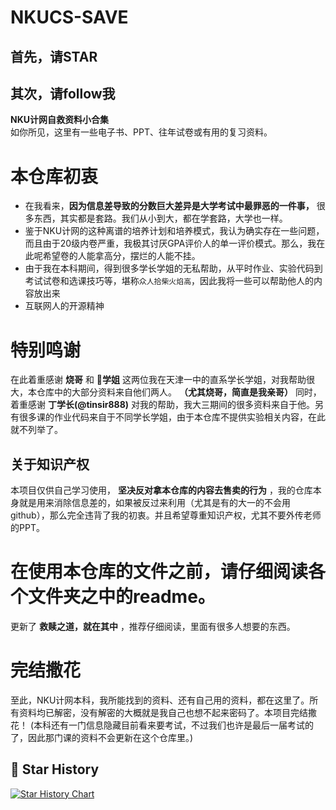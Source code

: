 # NKUCS-SAVE
## 首先，请STAR
## 其次，请follow我
**NKU计网自救资料小合集**<br>
如你所见，这里有一些电子书、PPT、往年试卷或有用的复习资料。

# 本仓库初衷
- 在我看来，**因为信息差导致的分数巨大差异是大学考试中最罪恶的一件事，** 很多东西，其实都是套路。我们从小到大，都在学套路，大学也一样。
- 鉴于NKU计网的这种离谱的培养计划和培养模式，我认为确实存在一些问题，而且由于20级内卷严重，我极其讨厌GPA评价人的单一评价模式。那么，我在此呢希望卷的人能拿高分，摆烂的人能不挂。
- 由于我在本科期间，得到很多学长学姐的无私帮助，从平时作业、实验代码到考试试卷和选课技巧等，堪称`众人拾柴火焰高`，因此我将一些可以帮助他人的内容放出来
- 互联网人的开源精神

# 特别鸣谢
在此着重感谢 **烧哥** 和 **🍊学姐** 这两位我在天津一中的直系学长学姐，对我帮助很大，本仓库中的大部分资料来自他们两人。 **（尤其烧哥，简直是我亲哥）** 同时，着重感谢 **丁学长(@tinsir888)** 对我的帮助，我大三期间的很多资料来自于他。另有很多课的作业代码来自于不同学长学姐，由于本仓库不提供实验相关内容，在此就不列举了。
## 关于知识产权
本项目仅供自己学习使用， **坚决反对拿本仓库的内容去售卖的行为** ，我的仓库本身就是用来消除信息差的，如果被反过来利用（尤其是有的大一的不会用github），那么完全违背了我的初衷。并且希望尊重知识产权，尤其不要外传老师的PPT。
# 在使用本仓库的文件之前，请仔细阅读各个文件夹之中的readme。
更新了 **救赎之道，就在其中** ，推荐仔细阅读，里面有很多人想要的东西。

# 完结撒花
至此，NKU计网本科，我所能找到的资料、还有自己用的资料，都在这里了。所有资料均已解密，没有解密的大概就是我自己也想不起来密码了。本项目完结撒花！
(本科还有一门信息隐藏目前看来要考试，不过我们也许是最后一届考试的了，因此那门课的资料不会更新在这个仓库里。)

## 📜 Star History

[![Star History Chart](https://api.star-history.com/svg?repos=TephrocactusHC/NKUCS-SAVE&type=Date)](https://star-history.com/#TephrocactusHC/NKUCS-SAVE&Date)

